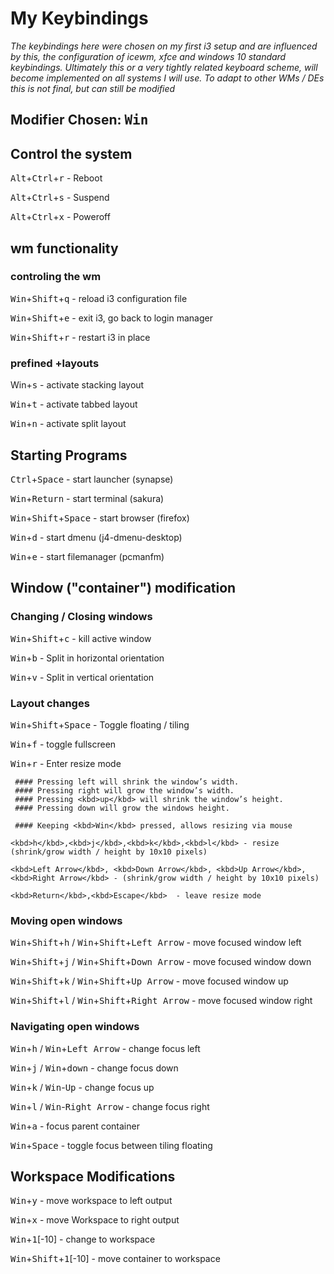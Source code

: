 # My Keybindings
*The keybindings here were chosen on my first i3 setup and are influenced by this, the configuration of icewm, xfce and windows 10 standard keybindings.
Ultimately this or a very tightly related keyboard scheme, will become implemented on all systems I will use. 
To adapt to other WMs / DEs this is not final, but can still be modified*

## Modifier Chosen: <kbd>Win</kbd>

## Control the system


<kbd>Alt</kbd>+<kbd>Ctrl</kbd>+<kbd>r</kbd> - Reboot

<kbd>Alt</kbd>+<kbd>Ctrl</kbd>+<kbd>s</kbd> - Suspend

<kbd>Alt</kbd>+<kbd>Ctrl</kbd>+<kbd>x</kbd> - Poweroff

## wm functionality

### controling the wm
<kbd>Win</kbd>+<kbd>Shift</kbd>+<kbd>q</kbd> - reload i3 configuration file

<kbd>Win</kbd>+<kbd>Shift</kbd>+<kbd>e</kbd> - exit i3, go back to login manager

<kbd>Win</kbd>+<kbd>Shift</kbd>+<kbd>r</kbd> - restart i3 in </kbd>place

### prefined +layouts
<kd>Win</kbd>+<kbd>s</kbd> - activate stacking layout

<kbd>Win</kbd>+<kbd>t</kbd> - activate tabbed layout

<kbd>Win</kbd>+<kbd>n</kbd> - activate split layout

## Starting Programs

<kbd>Ctrl</kbd>+<kbd>Space</kbd> - start launcher (synapse)

<kbd>Win</kbd>+<kbd>Return</kbd> - start terminal (sakura)

<kbd>Win</kbd>+<kbd>Shift</kbd>+<kbd>Space</kbd> - start browser (firefox)

<kbd>Win</kbd>+<kbd>d</kbd> - start dmenu (j4-dmenu-desktop)

<kbd>Win</kbd>+<kbd>e</kbd> - start filemanager (pcmanfm)

## Window ("container") modification

### Changing / Closing windows
<kbd>Win</kbd>+<kbd>Shift</kbd>+<kbd>c</kbd> - kill active window

<kbd>Win</kbd>+<kbd>b</kbd> - Split in horizontal orientation

<kbd>Win</kbd>+<kbd>v</kbd> - Split in vertical orientation

### Layout changes
<kbd>Win</kbd>+<kbd>Shift</kbd>+<kbd>Space</kbd> - Toggle floating / tiling 

<kbd>Win</kbd>+<kbd>f</kbd> - toggle fullscreen

<kbd>Win</kbd>+<kbd>r</kbd> - Enter resize mode

     #### Pressing left will shrink the window’s width.
     #### Pressing right will grow the window’s width.
     #### Pressing <kbd>up</kbd> will shrink the window’s height.
     #### Pressing down will grow the windows height.
	 
	 #### Keeping <kbd>Win</kbd> pressed, allows resizing via mouse

	<kbd>h</kbd>,<kbd>j</kbd>,<kbd>k</kbd>,<kbd>l</kbd> - resize (shrink/grow width / height by 10x10 pixels)
	
	<kbd>Left Arrow</kbd>, <kbd>Down Arrow</kbd>, <kbd>Up Arrow</kbd>, <kbd>Right Arrow</kbd> - (shrink/grow width / height by 10x10 pixels)
	
	<kbd>Return</kbd>,<kbd>Escape</kbd>  - leave resize mode
	 	
### Moving open windows
<kbd>Win</kbd>+<kbd>Shift</kbd>+<kbd>h</kbd> / <kbd>Win</kbd>+<kbd>Shift</kbd>+<kbd>Left Arrow</kbd> - move focused window left

<kbd>Win</kbd>+<kbd>Shift</kbd>+<kbd>j</kbd> / <kbd>Win</kbd>+<kbd>Shift</kbd>+<kbd>Down Arrow</kbd> - move focused window down

<kbd>Win</kbd>+<kbd>Shift</kbd>+<kbd>k</kbd> / <kbd>Win</kbd>+<kbd>Shift</kbd>+<kbd>Up Arrow</kbd> - move focused window up

<kbd>Win</kbd>+<kbd>Shift</kbd>+<kbd>l</kbd> / <kbd>Win</kbd>+<kbd>Shift</kbd>+<kbd>Right Arrow</kbd> - move focused window right

### Navigating open windows
<kbd>Win</kbd>+<kbd>h</kbd> / <kbd>Win</kbd>+<kbd>Left Arrow</kbd> - change focus left

<kbd>Win</kbd>+<kbd>j</kbd> / <kbd>Win</kbd>+<kbd>down</kbd> - change focus down

<kbd>Win</kbd>+<kbd>k</kbd> / <kbd>Win</kbd>-<kbd>Up</kbd> - change focus up

<kbd>Win</kbd>+<kbd>l</kbd> / <kbd>Win</kbd>-<kbd>Right Arrow</kbd> - change focus right

<kbd>Win</kbd>+<kbd>a</kbd> - focus parent container

<kbd>Win</kbd>+<kbd>Space</kbd> - toggle focus between tiling floating

## Workspace Modifications
<kbd>Win</kbd>+<kbd>y</kbd> - move workspace to left output

<kbd>Win</kbd>+<kbd>x</kbd> - move Workspace to right output

<kbd>Win</kbd>+<kbd>1</kbd>[-10] - change to workspace

<kbd>Win</kbd>+<kbd>Shift</kbd>+<kbd>1</kbd>[-10] - move container to workspace















